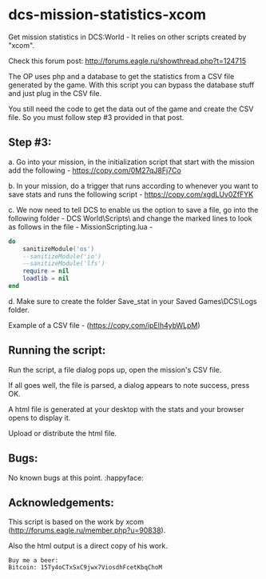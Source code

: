 dcs-mission-statistics-xcom
===========================
Get mission statistics in DCS:World - It relies on other scripts created by "xcom".

Check this forum post: http://forums.eagle.ru/showthread.php?t=124715

The OP uses php and a database to get the statistics from a CSV file generated by the game. With this script you can bypass the database stuff and just plug in the CSV file.

You still need the code to get the data out of the game and create the CSV file. So you must follow step #3 provided in that post.

## Step #3:

a. Go into your mission, in the initialization script that start with the mission add the following - https://copy.com/0M27qJ8Fj7Co

b. In your mission, do a trigger that runs according to whenever you want to save stats and runs the following script - https://copy.com/xgdLUv0ZfFYK

c. We now need to tell DCS to enable us the option to save a file, go into the following folder - DCS World\Scripts\ and change the marked lines to look as follows in the file - MissionScripting.lua -

```lua
do
	sanitizeModule('os')
	--sanitizeModule('io')
	--sanitizeModule('lfs')
	require = nil
	loadlib = nil
end
```

d. Make sure to create the folder Save_stat in your Saved Games\DCS\Logs folder.

Example of a CSV file - (https://copy.com/ipElh4ybWLpM)

## Running the script:

Run the script, a file dialog pops up, open the mission's CSV file.

If all goes well, the file is parsed, a dialog appears to note success, press OK.

A html file is generated at your desktop with the stats and your browser opens to display it.

Upload or distribute the html file.

## Bugs:

No known bugs at this point. :happyface:

## Acknowledgements:

This script is based on the work by xcom (http://forums.eagle.ru/member.php?u=90838).

Also the html output is a direct copy of his work.

    Buy me a beer:
    Bitcoin: 15Ty4oCTxSxC9jwx7ViosdhFcetKbqChoM
